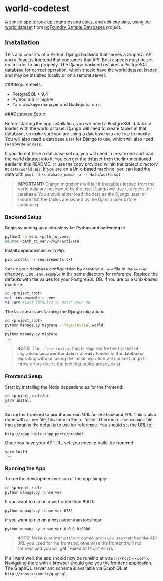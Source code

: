 # world-codetest
A simple app to look up countries and cities, and edit city data, using the [world dataset](https://ftp.postgresql.org/pub/projects/pgFoundry/dbsamples/world/world-1.0/world-1.0.tar.gz) from [pgFoundry Sample Databases](https://www.postgresql.org/ftp/projects/pgFoundry/dbsamples/) project.

## Installation

This app consists of a Python Django backend that serves a GraphQL API and a React.js frontend that consumes that API.  Both aspects must be set up in order to run properly.  The Django backend requires a PostgreSQL database for correct operation, which should have the world dataset  loaded and may be installed locally or on a remote server.

###Requirements

- PostgreSQL > 9.4
- Python 3.6 or higher
- Yarn package manager and Node.js to run it

###Database Setup

Before starting the app installation, you will need a PostgreSQL database loaded with the world dataset.  Django will need to create tables in that database, so make sure you are using a database you are free to modify.  You will also need a database user for Django to use, which will also need read/write access.

If you do not have a database set up, you will need to create one and load the world dataset into it.  You can get the dataset from the link mentioned earlier in this README, or use the copy provided within the project directory at `data/world.sql`.  If you are on a Unix-based machine, you can load the data with `psql -d <database_name> -a -f data/world.sql`

> **IMPORTANT:** Django migrations will fail if the tables loaded from the world data are not owned by the user Django will use to access the database!  You should either load the data as the Django user, or ensure that the tables are owned by the Django user before continuing.

### Backend Setup

Begin by setting up a virtualenv for Python and activating it:

```bash
python3 -m venv <path_to_venv>
source <path_to_venv>/bin/activate
```

Install dependencies with Pip:

```bash
pip install -r requirements.txt
```

Set up your database configuration by creating a `.env` file in the `server` directory.  Use `.env.example` in the same directory for reference.  Replace the defaults with the values for your PostgreSQL DB.  If you are on a Unix-based machine:

```bash
cd <project_root>
cat .env.example > .env
vi .env #Edit defaults to match your DB
```

The last step is performing the Django migrations:

```bash
cd <project_root>
python manage.py migrate --fake-initial world
...
python manady.py migrate
...
```

> **NOTE:** The `--fake-initial` flag is required for the first set of migrations because the data is already loaded in the database.  Migrating without faking the initial migration will cause Django to throw errors due to the fact that tables aready exist.

### Frontend Setup

Start by installing the Node dependencies for the frontend:

```bash
cd <project_root>/ui
yarn install
...
```

Set up the frontend to use the correct URL for the backend API.  This is also done with a `.env` file, this time in the `ui` folder.  There is a `.env.example` file that contains the defaults to use for reference.  You should set the URL to:

```
http://<app_host>:<app_port>/graphql
```

Once you have your API URL set, you need to build the frontend:

```
yarn build
...
```

### Running the App

To run the development version of the app, simply:

```bash
cd <project_root>
python manage.py runserver
```

If you want to run on a port other than 8000:

```bash
python manage.py runserver 6789
```

If you want to run on a host other than localhost:

```bash
python manage.py runserver 0.0.0.0:8000
```

> **NOTE:** Make sure the host/port combination you use matches the API URL you used for the frontend, otherwise the frontend will not connect and you will get "Failed to fetch" errors.



If all went well, the app should now be running at `http://<host>:<port>`.  Navigating there with a browser should give you the frontend application.  The GraphQL server and schema is available via GraphiQL at `http://<host>:<port>/graphql`.